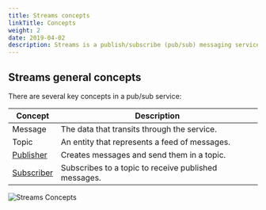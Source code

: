 ```yaml
---
title: Streams concepts
linkTitle: Concepts
weight: 2
date: 2019-04-02
description: Streams is a publish/subscribe (pub/sub) messaging service where the senders of messages are decoupled from the receivers of messages.
---
```


## Streams general concepts

There are several key concepts in a pub/sub service:

| Concept | Description |
|---------|-------------|
| Message | The data that transits through the service. |
| Topic | An entity that represents a feed of messages. |
| [Publisher](../publishers) | Creates messages and send them in a topic. |
| [Subscriber](../subscribers) | Subscribes to a topic to receive published messages. |

![Streams Concepts](/Images/streams/streams-architecture-concepts.png)

